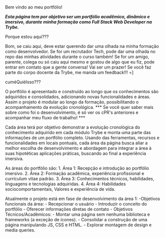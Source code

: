 Bem vindo ao meu portfólio!

***Esta página tem por objetivo ser um portfólio acadêmico, dinâmico e imersivo, durante minha formação como Full Stack Web Developer na Trybe.***

Porque estou aqui???

Bom, se caiu aqui, deve estar querendo dar uma olhada na minha formação como desenvolvedor.
Se for um recrutador Tech, pode dar uma olhada no repo das minhas atividades durante o curso também!
Se for um amigo, parente, colega ou só caiu aqui mesmo e gostou de algo que eu fiz, pode entrar em contato que a gente conversa! Vai ser um prazer!
Se você faz parte do corpo docente da Trybe, me manda um feedback!!! =]

cuméQuiéIsso???

O portfólio é apresentado e construído ao longo que os conhecimentos são adquiridos e consolidados, adicionando novas funcionalidades e áreas. Assim o projeto é modular ao longo da formação, possibilitando o acompanhamento da evolução cronológica.
*** Se você quer saber mais sobre como foi o desenvolvimento, é só ver os cPR's anteriores e acompanhar meu fluxo de trabalho! ***

Cada área terá por objetivo demonstrar a evolução cronológica do conhecimento adquirido em cada módulo Trybe e monta uma parte das informações de um portfólio completo.
Usando das ferramentas, recursos e funcionalidades em locais pontuais, cada área da página busca aliar a melhor escolha de desenvolvimento e abordagem para integrar a àrea à suas hipotéticas aplicações práticas, buscando ao final a experiência imersiva.

As áreas do portfólio são:
    1. Área 1: Recepção e introdução ao portfólio imersivo.
    2. Área 2: Formação acadêmica, experiência profissional e currículum vitae padrão.
    3. Área 3: Conhecimentos técnicos, habilidades, linguagens e tecnologias adquiridas.
    4. Área 4: Habilidades sociocomportamentais, Valores e experiência de vida.

Atualmente o projeto está em fase de desenvolvimento da área 1:
    -Objetivos funcionais da área:
        - Recepcionar o usuário
        - Introduzir o conceito do portfólio
        - Oferecer informações diretas de contato
    - Objetivos Técnicos/Acadêmicos:
        - Montar uma página sem nenhuma biblioteca e frameworks (a exceção de ícones).
        - Consolidar a construção de uma página manipulando JS, CSS e HTML.
        - Explorar montagem de design e media queries.
    


